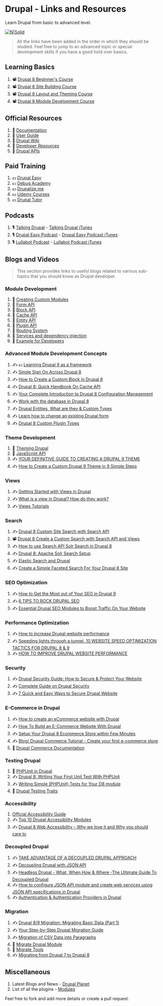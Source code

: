 # Drupal - Links and Resources
Learn Drupal from basic to advanced level.

[![N|Solid](https://www.drupal.org/files/drupal-wordmark.png)](https://www.drupal.org/)

> All the links have been added in the order in which they should be studied. Feel free to jump to an advanced topic or special development skills if you have a good hold over basics.


## Learning Basics
1. 📽 [Drupal 8 Beginner's Course](https://www.youtube.com/playlist?list=PLpVC00PAQQxHzlDeQvCNDKkyKRV1G3_vT)
2. 📽 [Drupal 8 Site Building Course](https://www.youtube.com/playlist?list=PLpVC00PAQQxGwyvUD_tYcBbLJqRC1CZ6U)
3. 📽 [Drupal 8 Layout and Theming Course](https://www.youtube.com/playlist?list=PLpVC00PAQQxG0sW9YOueVgouRp4aj1bng)
4. 📽 [Drupal 8 Module Development Course](https://www.youtube.com/playlist?list=PLpVC00PAQQxHi-llE9Z8-Q747NYWpsq6t)

## Official Resources
1. 📕 [Documentation](https://www.drupal.org/documentation)
2. 📕 [User Guide](https://www.drupal.org/docs/user_guide/en/index.html)
3. 📕 [Drupal Wiki](https://www.drupal.org/docs)
4. 📕 [Developer Resources](https://www.drupal.org/docs/develop)
5. 📕 [Drupal APIs](https://www.drupal.org/docs/drupal-apis)

## Paid Training
1. 💵 [Drupal Easy](https://drupaleasy.com/)
2. 💵 [Debug Academy](https://debugacademy.com/)
3. 💵 [Drupalize.me](https://drupalize.me/)
4. 💵 [Udemy Courses](https://www.udemy.com/topic/drupal/)
5. 💵 [Drupal Tutor](https://www.drupaltutor.com/)

## Podcasts
1. 🎙️ [Talking Drupal](https://www.talkingdrupal.com/) - [Talking Drupal iTunes](https://itunes.apple.com/us/podcast/talking-drupal/id731742705?mt=2)
2. 🎙️ [Drupal Easy Podcast](https://drupaleasy.com/podcast) - [Drupal Easy Podcast iTunes](https://itunes.apple.com/us/podcast/drupaleasy-podcast/id305745575?mt=2) 
3. 🎙️ [Lullabot Podcast](https://www.lullabot.com/podcasts/lullabot-podcast) - [Lullabot Podcast iTunes](https://itunes.apple.com/us/podcast/drupalize.me-podcast/id117672529) 

## Blogs and Videos
> This section provides links to useful blogs related to various sub-topics that you should know as Drupal developer.

### Module Development
1. 📕 [Creating Custom Modules](https://www.drupal.org/docs/creating-custom-modules)
2. 📕 [Form API](https://www.drupal.org/docs/drupal-apis/form-api)
3. 📕 [Block API](https://www.drupal.org/docs/drupal-apis/block-api)
4. 📕 [Cache API](https://www.drupal.org/docs/drupal-apis/cache-api)
5. 📕 [Entity API](https://www.drupal.org/docs/drupal-apis/entity-api)
6. 📕 [Plugin API](https://www.drupal.org/docs/drupal-apis/plugin-api)
7. 📕 [Routing System](https://www.drupal.org/docs/drupal-apis/routing-system)
8. 📕 [Services and dependency injection](https://www.drupal.org/docs/drupal-apis/services-and-dependency-injection)
9. 📕 [Example for Developers](https://www.drupal.org/project/examples)

### Advanced Module Development Concepts
1. ✍️ 💵 [Learning Drupal 9 as a framework](https://stefvanlooveren.me/courses/drupal-9-framework)
2. ✍️ [Single Sign On Across Drupal 8](https://medium.com/@iwantha/single-sign-on-across-drupal-8-e42db6a2e7f)
3. ✍️ [How to Create a Custom Block in Drupal 8](https://www.agiledrop.com/blog/how-create-custom-block-drupal-8)
4. ✍️ [Drupal 8: Quick Handbook On Cache API](https://www.axelerant.com/blog/drupal-8-quick-handbook-on-cache-api)
5. ✍️ [Your Complete Introduction to Drupal 8 Configuration Management](https://ostraining.com/blog/drupal/config/)
6. ✍️ [Work with the database in Drupal 8](https://drupaloutsourcing.com/blog/work-database-drupal-8)
7. ✍️ [Drupal Entities, What are they & Custom Types](https://www.unleashed-technologies.com/blog/drupal-entities)
8. ✍️ [Learn how to change an existing Drupal form](https://befused.com/drupal/form-alter/)
9. ✍️ [Drupal 8 Custom Plugin Types](https://www.sitepoint.com/drupal-8-custom-plugin-types)

### Theme Development
1. 📕 [Theming Drupal](https://www.drupal.org/docs/theming-drupal)
2. 📕 [JavaScript API](https://www.drupal.org/docs/drupal-apis/javascript-api)
3. ✍️ [YOUR DEFINITIVE GUIDE TO CREATING A DRUPAL 9 THEME](https://gole.ms/guidance/your-definitive-guide-creating-drupal-9-theme)
4. ✍️ [How to Create a Custom Drupal 9 Theme in 9 Simple Steps](https://www.specbee.com/blogs/how-to-create-custom-drupal-9-theme)

### Views
1. ✍️ [Getting Started with Views in Drupal](https://www.webwash.net/getting-started-with-views-in-drupal/)
2. ✍️ [What is a view in Drupal? How do they work?](https://understanddrupal.com/blog/what-view-drupal-how-do-they-work/)
3. ✍️ [Views Tutorials](https://drupal-tools.web.cern.ch/how-to/view-tutorials)

### Search
1. ✍️ [Drupal 8 Custom Site Search with Search API](https://www.electriccitizen.com/citizen-blog/drupal-8-custom-site-search-search-api)
2. 📽 [Drupal 8 Create a Custom Search with Search API and Views](https://www.youtube.com/watch?v=OoMZPU4EGrU)
3. ✍️ [How to use Search API Solr Search in Drupal 8](https://ostraining.com/blog/drupal/apache-solr/)
4. ✍️ [Drupal 8: Apache Solr Search Setup](https://patrickmichael.co.za/drupal-8-apache-solr-search-setup)
5. ✍️ [Elastic Search and Drupal](https://medium.com/code-enigma/elastic-search-and-drupal-3b74030ff84e)
6. ✍️ [Create a Simple Faceted Search For Your Drupal 8 Site](https://ostraining.com/blog/drupal/create-faceted-search/)

### SEO Optimization
1. ✍️ [How to Get the Most out of Your SEO in Drupal 9](https://www.mediacurrent.com/blog/drupal-9-marketers-seo)
2. ✍️ [6 TIPS TO ROCK DRUPAL SEO](https://www.volacci.com/blog/6-tips-rock-drupal-seo)
3. ✍️ [Essential Drupal SEO Modules to Boost Traffic On Your Website](https://www.srijan.net/resources/blog/essential-drupal-seo-modules-to-boost-traffic-on-your-website)

### Performance Optimization
1. ✍️ [How to increase Drupal website performance](https://www.kelltontech.com/kellton-tech-blog/how-optimize-drupal-website-performance)
2. ✍️ [Speeding lights through a tunnel. 10 WEBSITE SPEED OPTIMIZATION TACTICS FOR DRUPAL 8 & 9](https://chromatichq.com/insights/10-website-speed-optimization-tactics-drupal-8-9)
3. ✍️ [HOW TO IMPROVE DRUPAL WEBSITE PERFORMANCE](https://www.volacci.com/blog/how-improve-drupal-website-performance)

### Security
1. ✍️ [Drupal Security Guide: How to Secure & Protect Your Website](https://sucuri.net/guides/drupal-security/)
2. ✍️ [Complete Guide on Drupal Security](https://www.keycdn.com/blog/drupal-security)
3. ✍️ [7 Quick and Easy Ways to Secure Drupal Website](https://securityboulevard.com/2021/03/7-quick-and-easy-ways-to-secure-drupal-website/)

### E-Commerce in Drupal
1. ✍️ [How to create an eCommerce website with Drupal](https://www.adcisolutions.com/knowledge/how-create-ecommerce-website-drupal)
2. ✍️ [How To Build an E-Commerce Website With Drupal](https://digital.com/best-ecommerce-platforms/how-to-build-an-ecommerce-website-with-drupal/)
3. ✍️ [Setup Your Drupal 8 Ecommerce Store within Few Minutes](https://www.cloudways.com/blog/setup-drupal-8-ecommerce-store/)
4. ✍️ [Blog/ Drupal Commerce Tutorial - Create your first e-commerce store](https://redcrackle.com/blog/drupal-commerce-tutorial)
5. 📕 [Drupal Commerce Documentation](https://docs.drupalcommerce.org/commerce2)

### Testing Drupal
1. 📕 [PHPUnit in Drupal](https://www.drupal.org/docs/automated-testing/phpunit-in-drupal)
2. ✍️ [Drupal 8: Writing Your First Unit Test With PHPUnit](https://www.axelerant.com/blog/drupal-8-writing-your-first-unit-test-with-phpunit)
3. ✍️ [Writing Simple (PHPUnit) Tests for Your D8 module](https://www.mediacurrent.com/blog/writing-simple-phpunit-tests-your-d8-module)
4. 📕 [Drupal Testing Traits](https://gitlab.com/weitzman/drupal-test-traits)

### Accessibility
1. [Official Accessibility Guide](https://www.drupal.org/about/features/accessibility)
2. ✍️ [Top 10 Drupal Accessibility Modules](https://www.agiledrop.com/blog/top-10-drupal-accessibility-modules)
3. ✍️ [Drupal 8 Web Accessibility – Why we love it and Why you should care to](https://www.specbee.com/blogs/drupal-8-web-accessibility-why-you-should-care)

### Decoupled Drupal
1. ✍️ [TAKE ADVANTAGE OF A DECOUPLED DRUPAL APPROACH](https://www.acquia.com/resources/decoupled-drupal)
2. ✍️ [Decoupling Drupal with JSON:API](https://www.youtube.com/watch?v=f1ZsLkG-dxg)
3. ✍️ [Headless Drupal - What, When,How & Where -The Ultimate Guide To Decoupled Drupal](https://www.droptica.com/blog/headless-drupal-what-whenhow-where-ultimate-guide-decoupled-drupal/)
4. ✍️ [How to configure JSON API module and create web services using JSON API specifications in Drupal](https://www.digitalnadeem.com/2020/09/15/how-to-configure-json-api-module-and-create-web-services-using-json-api-specifications-in-drupal/)
5. ✍️ [Authentication & Authentication Providers in Drupal](https://medium.com/thefirstcode/authentication-authentication-providers-in-drupal-66138c66bc0b)

### Migration
1. ✍️ [Drupal 8/9 Migration: Migrating Basic Data (Part 1)](https://evolvingweb.ca/blog/drupal-8-migration-migrating-basic-data-part-1)
2. ✍️ [Your Step-by-Step Drupal Migration Guide](https://www.srijan.net/resources/blog/your-step-by-step-drupal-migration-guide)
3. ✍️ [Migration of CSV Data into Paragraphs](https://mtech-llc.com/blog/charlotte-leon/migration-csv-data-paragraphs)
4. 📕 [Migrate Drupal Module](https://www.drupal.org/docs/core-modules-and-themes/core-modules/migrate-drupal-module)
5. 📕 [Migrate Tools](https://www.drupal.org/project/migrate_tools)
6. ✍️ [Migrating from Drupal 7 to Drupal 8](https://www.ekreative.com/blog/drupal-8-migration/)

## Miscellaneous
1. Latest Blogs and News - [Drupal Planet](https://www.drupal.org/planet)
2. List of all the plugins - [Modules](https://www.drupal.org/project/project_module)

Feel free to fork and add more details or create a pull request.
